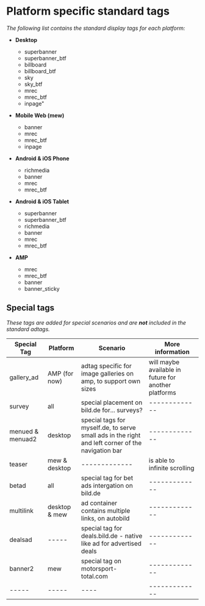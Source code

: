 # Platform specific standard tags
*The following list contains the standard display tags for each platform:*


* __Desktop__
  * superbanner
  * superbanner_btf
  * billboard
  * billboard_btf
  * sky
  * sky_btf
  * mrec
  * mrec_btf
  * inpage" 
  
* __Mobile Web (mew)__
  * banner
  * mrec
  * mrec_btf
  * inpage
  
* __Android & iOS Phone__
  * richmedia
  * banner
  * mrec
  * mrec_btf
  
* __Android & iOS Tablet__
  * superbanner
  * superbanner_btf
  * richmedia
  * banner
  * mrec
  * mrec_btf
  
* __AMP__
  * mrec
  * mrec_btf
  * banner
  * banner_sticky
  

## Special tags
*These tags are added for special scenarios and are __not__ included in the standard adtags.*



Special Tag | Platform | Scenario | More information
------------ | ------------- | ------------- | -------------
gallery_ad | AMP (for now) | adtag specific for image galleries on amp, to support own sizes | will maybe available in future for another platforms
survey | all | special placement on bild.de for... surveys? | -------------
menued & menuad2 | desktop | special tags for myself.de, to serve small ads in the right and left corner of the navigation bar  | -------------
teaser | mew & desktop | ------------- | is able to infinite scrolling
betad | all | special tag for bet ads intergation on bild.de | -------------
multilink | desktop & mew | ad container contains multiple links, on autobild | -------------
dealsad | ----- | special tag for deals.bild.de - native like ad for advertised deals | -------------
banner2 | mew | special tag on motorsport-total.com | -------------
----- | ----- | ---- | -------------




